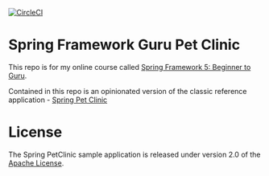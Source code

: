 [![CircleCI](https://dl.circleci.com/status-badge/img/gh/loudbyte/sfg-pet-clinic/tree/master.svg?style=svg)](https://dl.circleci.com/status-badge/redirect/gh/loudbyte/sfg-pet-clinic/tree/master)

# Spring Framework Guru Pet Clinic

This repo is for my online course called [Spring Framework 5: Beginner to Guru](https://www.udemy.com/spring-framework-5-beginner-to-guru/?couponCode=GITHUB_SFGPETCLINIC).

Contained in this repo is an opinionated version of the classic reference application - [Spring Pet Clinic](https://github.com/spring-projects/spring-petclinic)



# License

The Spring PetClinic sample application is released under version 2.0 of the [Apache License](http://www.apache.org/licenses/LICENSE-2.0).
